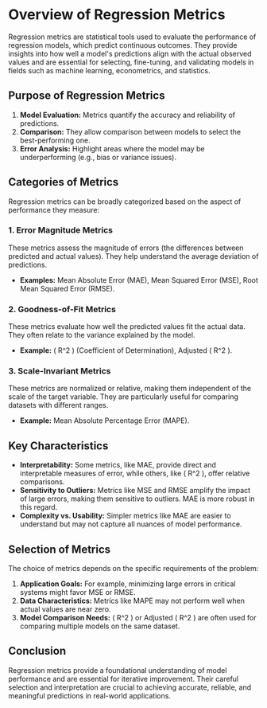 # Overview of Regression Metrics

Regression metrics are statistical tools used to evaluate the performance of regression models, which predict continuous outcomes. They provide insights into how well a model's predictions align with the actual observed values and are essential for selecting, fine-tuning, and validating models in fields such as machine learning, econometrics, and statistics.

## Purpose of Regression Metrics

1. **Model Evaluation:** Metrics quantify the accuracy and reliability of predictions.
2. **Comparison:** They allow comparison between models to select the best-performing one.
3. **Error Analysis:** Highlight areas where the model may be underperforming (e.g., bias or variance issues).

## Categories of Metrics

Regression metrics can be broadly categorized based on the aspect of performance they measure:

### 1. Error Magnitude Metrics

These metrics assess the magnitude of errors (the differences between predicted and actual values). They help understand the average deviation of predictions.

- **Examples:** Mean Absolute Error (MAE), Mean Squared Error (MSE), Root Mean Squared Error (RMSE).

### 2. Goodness-of-Fit Metrics

These metrics evaluate how well the predicted values fit the actual data. They often relate to the variance explained by the model.

- **Example:** \( R^2 \) (Coefficient of Determination), Adjusted \( R^2 \).

### 3. Scale-Invariant Metrics

These metrics are normalized or relative, making them independent of the scale of the target variable. They are particularly useful for comparing datasets with different ranges.

- **Example:** Mean Absolute Percentage Error (MAPE).

## Key Characteristics

- **Interpretability:** Some metrics, like MAE, provide direct and interpretable measures of error, while others, like \( R^2 \), offer relative comparisons.
- **Sensitivity to Outliers:** Metrics like MSE and RMSE amplify the impact of large errors, making them sensitive to outliers. MAE is more robust in this regard.
- **Complexity vs. Usability:** Simpler metrics like MAE are easier to understand but may not capture all nuances of model performance.

## Selection of Metrics

The choice of metrics depends on the specific requirements of the problem:

1. **Application Goals:** For example, minimizing large errors in critical systems might favor MSE or RMSE.
2. **Data Characteristics:** Metrics like MAPE may not perform well when actual values are near zero.
3. **Model Comparison Needs:** \( R^2 \) or Adjusted \( R^2 \) are often used for comparing multiple models on the same dataset.

## Conclusion

Regression metrics provide a foundational understanding of model performance and are essential for iterative improvement. Their careful selection and interpretation are crucial to achieving accurate, reliable, and meaningful predictions in real-world applications.
